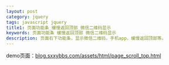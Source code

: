 ```yaml
---
layout: post
category: jquery
tags: javascript jquery
title1: 页面功能条_缓慢返回顶部_微信二维码显示
keywords: 页面功能条 缓慢返回顶部 微信二维码显示 
description: 页面右下功能条，显示微信二维码，手机app，缓慢返回顶部等。
---
```


<p>demo页面：<a href='blog.sxxybbs.com/assets/html/page_scroll_top.html' target='_blank'>blog.sxxybbs.com/assets/html/page_scroll_top.html</a></p>